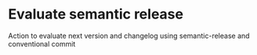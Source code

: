 # Evaluate semantic release

Action to evaluate next version and changelog using semantic-release and conventional commit
